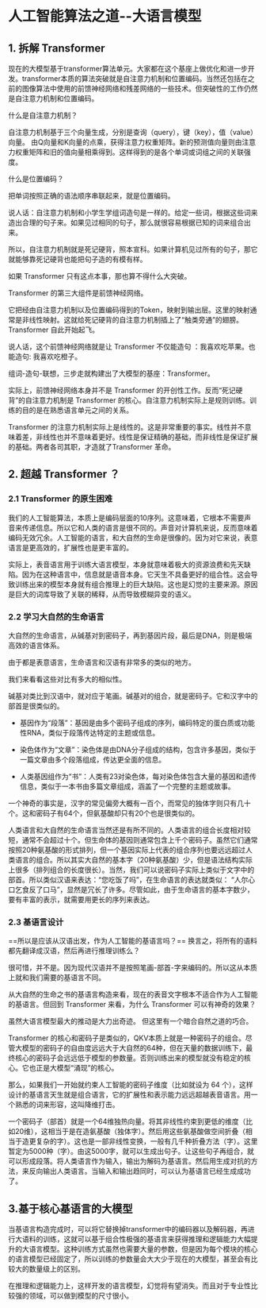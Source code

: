 # 人工智能算法之道--大语言模型
## 1. 拆解 Transformer

现在的大模型基于transformer算法单元。大家都在这个基座上做优化和进一步开发。transformer本质的算法突破就是自注意力机制和位置编码。当然还包括在之前的图像算法中使用的前馈神经网络和残差网络的一些技术。但突破性的工作仍然是自注意力机制和位置编码。


什么是自注意力机制？


自注意力机制基于三个向量生成，分别是查询（query），键（key），值（value）向量。
由Q向量和K向量的点乘，获得注意力权重矩阵。新的预测值向量则由注意力权重矩阵和旧的值向量相乘得到。这样得到的是各个单词或词组之间的关联强度。

什么是位置编码？


把单词按照正确的语法顺序串联起来，就是位置编码。

说人话：自注意力机制和小学生学组词造句是一样的。给定一些词，根据这些词来造出合理的句子来。如果见过相同的句子，那么就很容易根据已知的词来组合出来。


所以，自注意力机制就是死记硬背，照本宣科。如果计算机见过所有的句子，那它就能够靠死记硬背也能把句子造的有模有样。


如果 Transformer 只有这点本事，那也算不得什么大突破。


Transformer 的第三大组件是前馈神经网络。


它把经由自注意力机制以及位置编码得到的Token，映射到输出层。这里的映射通常是非线性映射。这就给死记硬背的自注意力机制插上了“触类旁通”的翅膀。Transformer 自此开始起飞。


说人话，这个前馈神经网络就是让 Transformer 不仅能造句 ：我喜欢吃苹果。也能造句: 我喜欢吃橙子。


组词-造句-联想，三步走就构建出了大模型的基座：Transformer。


实际上，前馈神经网络本身并不是 Transformer 的开创性工作。反而“死记硬背”的自注意力机制是 Transformer 的核心。自注意力机制实际上是规则训练。训练的目的是在熟悉语言单元之间的关系。


Transformer 的注意力机制实际上是线性的。这是非常重要的事实。线性并不意味着差，非线性也并不意味着更好。线性是保证精确的基础，而非线性是保证扩展的基础。两者各司其职，才造就了Transformer 革命。


## 2. 超越 Transformer ？

### 2.1 Transformer 的原生困难

我们的人工智能算法，本质上是编码层面的10序列。这意味着，它根本不需要声音来传递信息。所以它和人类的语言是很不同的。声音对计算机来说，反而意味着编码无效冗余。人工智能的语言，和大自然的生命是很像的。因为对它来说，表意语言是更高效的，扩展性也是更丰富的。


实际上，表音语言用于训练大语言模型，本身就意味着极大的资源浪费和先天缺陷。因为在这种语言中，信息就是语音本身。它天生不具备更好的组合性。这会导致训练出来的模型本身就有组合推理上的巨大缺陷。这也是幻觉的主要来源。原因是巨大的词库导致了关联的稀释，从而导致模糊异变的语义。

### 2.2 学习大自然的生命语言

大自然的生命语言，从碱基对到密码子，再到基因片段，最后是DNA，则是极端高效的语言体系。


由于都是表意语言，生命语言和汉语有非常多的类似的地方。


我们来看看这些对比有多大的相似性。


碱基对类比到汉语中，就对应于笔画。碱基对的组合，就是密码子。它和汉字中的部首是很类似的。

- 基因作为“段落”：基因是由多个密码子组成的序列，编码特定的蛋白质或功能性RNA，类似于段落传达特定的主题或信息。

- 染色体作为“文章”：染色体是由DNA分子组成的结构，包含许多基因，类似于一篇文章由多个段落组成，传达更全面的信息。

- 人类基因组作为“书”：人类有23对染色体，每对染色体包含大量的基因和遗传信息，类似于一本书由多篇文章组成，涵盖了一个完整的主题或故事。


一个神奇的事实是，汉字的常见偏旁大概有一百个，而常见的独体字则只有几十个。这和密码子有64个，但氨基酸却只有20个也是很类似的。


人类语言和大自然的生命语言当然还是有所不同的。人类语言的组合长度相对较短，通常不会超过十个。但生命体的基因则通常包含上千个密码子。虽然它们通常按照20种氨基酸的形式排列，但一个基因实际上代表的组合序列也要远远超过人类语言的组合。所以其实大自然的基本字（20种氨基酸）少，但是语法结构实际上很多（排列组合的长度很长）。当然，我们可以说密码子实际上类似于文字中的部首。所以类似汉语来表达：“您吃饭了吗”，在生命语言的表达就类似：
“人尔心口乞食反了口马”，显然是冗长了许多。尽管如此，由于生命语言的基本字数少，要有丰富的表示，就需要用更长的序列来表达。


### 2.3 基语言设计

==所以是应该从汉语出发，作为人工智能的基语言吗？== 换言之，将所有的语料都先翻译成汉语，然后再进行推理训练么？


很可惜，并不是。因为现代汉语并不是按照笔画-部首-字来编码的。所以这从本质上就和我们需要的基语言不同。


从大自然的生命之书的基语言构造来看，现在的表音文字根本不适合作为人工智能的基语言。但回到 Transformer 来看，为什么 Transformer 可以有神奇的效果？


虽然大语言模型最大的推动是大力出奇迹。 但这里有一个暗合自然之道的巧合。


Transformer 的核心和密码子是类似的，QKV本质上就是一种密码子的组合。尽管大模型的密码子的自由度远远大于大自然的64种，但在天量的数据训练下，最终核心的密码子会远远低于模型的参数量。否则训练出来的模型就没有稳定的核心。它也正是大模型“涌现”的核心。


那么，如果我们一开始就约束人工智能的密码子维度（比如就设为 64 个），这样设计的基语言天生就是组合语言，它的扩展性和表示能力远远超越表音语言。用一个熟悉的词来形容，这叫降维打击。


一个密码子（部首）就是一个64维独热向量。将其非线性约束到更低的维度（比如20维），这相当于是在造氨基酸（独体字）。然后用这些氨基酸做空间折叠（相当于造更复杂的字）。这也是一部非线性变换，一般有几千种折叠方法（字）。这里暂定为5000种（字）。由这5000字，就可以生成出句子。让这些句子再组合，就可以形成段落。将人类语言作为输入，输出为解码为基语言。然后用生成对抗的方法，来反向输出人类语言。当输入和输出趋同时，可以认为基语言已经生成成功了。


## 3.基于核心基语言的大模型


当基语言构造完成时，可以将它替换掉transformer中的编码器以及解码器，再进行大语料的训练，这就可以基于组合性极强的基语言来获得推理和逻辑能力大幅提升的大语言模型。这种训练方式虽然也需要大量的参数，但是因为每个模块的核心的语言模型已经固定了，所以训练的参数量会大大少于现在的大模型，甚至会有比较大的数量级上的区别。


在推理和逻辑能力上，这样开发的语言模型，幻觉将有望消失。而且对于专业性比较强的领域，可以做到模型的尺寸很小。


